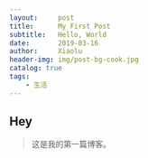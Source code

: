 ```yaml
---
layout:     post
title:      My First Post
subtitle:   Hello, World
date:       2019-03-16
author:     Xiaolu
header-img: img/post-bg-cook.jpg
catalog: true
tags:
    - 生活
---
```

## Hey
>这是我的第一篇博客。
